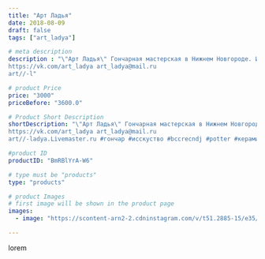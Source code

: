 ```yaml
---
title: "Арт Ладья"
date: 2018-08-09
draft: false
tags: ["art_ladya"]

# meta description
description : "\"Арт Ладья\" Гончарная мастерская в Нижнем Новгороде. Изготовление керамики и мастер//-классы по обучению. 
https://vk.com/art_ladya art_ladya@mail.ru 
art//-l"

# product Price
price: "3000"
priceBefore: "3600.0"

# Product Short Description
shortDescription: "\"Арт Ладья\" Гончарная мастерская в Нижнем Новгороде. Изготовление керамики и мастер//-классы по обучению. 
https://vk.com/art_ladya art_ladya@mail.ru 
art//-ladya.Livemaster.ru #гончар #исскуство #bccrecndj #potter #керамикадляинтерьера #керамикаручнаяработа #гончарнаямастерская #керамиканазаказ #handmade #посудаизглины #керамика #гончарнаяпосуда #эксклюзивнаякерамика #dishes #decor #ceramicar #nntoday #claygoods #restaurant #earthenware #ceramic #design #gift #magic #flowers #ceramicart #магия #vase #clay #авторскаякерамика"

#product ID
productID: "BmRBlYrA-W6"

# type must be "products"
type: "products"

# product Images
# first image will be shown in the product page
images:
  - image: "https://scontent-arn2-2.cdninstagram.com/v/t51.2885-15/e35/40378928_728226537532256_7784345589382119424_n.jpg?se=7&tp=1&_nc_ht=scontent-arn2-2.cdninstagram.com&_nc_cat=108&_nc_ohc=nSlP4xZvnCIAX8oyO9f&ccb=7-4&oh=7206cb75e435a5c4a38b9f321fcc49f5&oe=6084BF3F&_nc_sid=86f79a&ig_cache_key=MTg0MjI2MDY4OTcyOTg3MzMzOA%3D%3D.2-ccb7-4"

---
```

lorem
